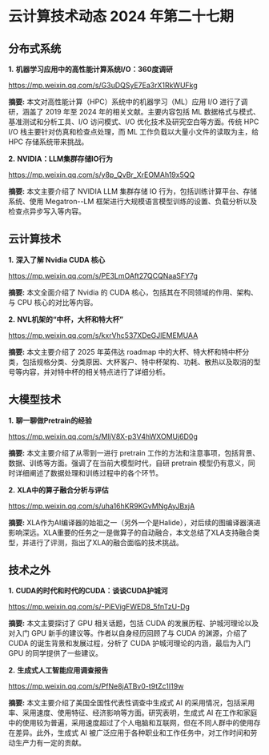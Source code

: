 # 云计算技术动态 2024 年第二十七期

## 分布式系统

**1.** **机器学习应用中的高性能计算系统I/O：360度调研**

https://mp.weixin.qq.com/s/G3uDQSyE7Ea3rX1RkWUFkg

**摘要:** 本文对高性能计算（HPC）系统中的机器学习（ML）应用 I/O 进行了调研，涵盖了 2019 年至 2024 年的相关文献。主要内容包括 ML 数据格式与模式、基准测试和分析工具、I/O 访问模式、I/O 优化技术及研究空白等方面。传统 HPC I/O 栈主要针对仿真和检查点处理，而 ML 工作负载以大量小文件的读取为主，给 HPC 存储系统带来挑战。

**2.** **NVIDIA：LLM集群存储IO行为**

https://mp.weixin.qq.com/s/y8p_QvBr_XrEOMAh19x5QQ

**摘要:** 本文主要介绍了 NVIDIA LLM 集群存储 IO 行为，包括训练计算平台、存储系统、使用 Megatron--LM 框架进行大规模语言模型训练的设置、负载分析以及检查点异步写入等内容。

## 云计算技术

**1.** **深入了解 Nvidia CUDA 核心**

https://mp.weixin.qq.com/s/PE3LmOAft27QCQNaaSFY7g

**摘要:** 本文全面介绍了 Nvidia 的 CUDA 核心，包括其在不同领域的作用、架构、与 CPU 核心的对比等内容。

**2.** **NVL机架的“中杯，大杯和特大杯”**

https://mp.weixin.qq.com/s/kxrVhc537XDeGJlEMEMUAA

**摘要:** 本文主要介绍了 2025 年英伟达 roadmap 中的大杯、特大杯和特中杯分类，包括规格分类、分类原因、大杯客户、特中杯架构、功耗、散热以及取消的型号等内容，并对特中杯的相关特点进行了详细分析。

## 大模型技术

**1.** **聊一聊做Pretrain的经验**

https://mp.weixin.qq.com/s/MljV8X-p3V4hWXOMUj6D0g

**摘要:** 本文主要介绍了从零到一进行 pretrain 工作的方法和注意事项，包括背景、数据、训练等方面。强调了在当前大模型时代，自研 pretrain 模型仍有意义，同时详细阐述了数据处理和训练过程中的各个环节。

**2.** **XLA中的算子融合分析与评估**

https://mp.weixin.qq.com/s/uha16hKR9KGvMNgAyJBxjA

**摘要:** XLA作为AI编译器的始祖之一（另外一个是Halide），对后续的图编译器演进影响深远。XLA重要的任务之一是做算子的自动融合，本文总结了XLA支持融合类型，并进行了评测，指出了XLA的融合面临的技术挑战。

## 技术之外

**1.** **CUDA的时代和时代的CUDA：谈谈CUDA护城河**

https://mp.weixin.qq.com/s/-PiEVigFWED8_5fnTzU-Dg

**摘要:** 本文主要探讨了 GPU 相关话题，包括 CUDA 的发展历程、护城河理论以及对入门 GPU 新手的建议等。作者以自身经历回顾了与 CUDA 的渊源，介绍了 CUDA 的诞生背景和发展过程，分析了 CUDA 护城河理论的内涵，最后为入门 GPU 的同学提供了一些建议。

**2.** **生成式人工智能应用调查报告**

https://mp.weixin.qq.com/s/PfNe8jATBv0-t9tZc1I19w

**摘要:** 本文主要介绍了美国全国性代表性调查中生成式 AI 的采用情况，包括采用率、采用速度、使用特征、经济影响等方面。研究表明，生成式 AI 在工作和家庭中的使用较为普遍，采用速度超过了个人电脑和互联网，但在不同人群中的使用存在差异。此外，生成式 AI 被广泛应用于各种职业和工作任务中，对工作时间和劳动生产力有一定的贡献。

